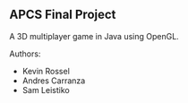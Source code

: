 ## APCS Final Project

A 3D multiplayer game in Java using OpenGL.

Authors:
 - Kevin Rossel
 - Andres Carranza
 - Sam Leistiko
